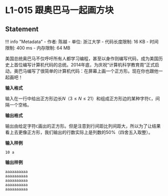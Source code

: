 
# L1-015 跟奥巴马一起画方块

## Statement

!!! info "Metadata"
    - 作者: 陈越
    - 单位: 浙江大学
    - 代码长度限制: 16 KB
    - 时间限制: 400 ms
    - 内存限制: 64 MB

美国总统奥巴马不仅呼吁所有人都学习编程，甚至以身作则编写代码，成为美国历史上首位编写计算机代码的总统。2014年底，为庆祝“计算机科学教育周”正式启动，奥巴马编写了很简单的计算机代码：在屏幕上画一个正方形。现在你也跟他一起画吧！

**输入格式**

输入在一行中给出正方形边长$N$（$3\le N\le 21$）和组成正方形边的某种字符`C`，间隔一个空格。

**输出格式**

输出由给定字符`C`画出的正方形。但是注意到行间距比列间距大，所以为了让结果看上去更像正方形，我们输出的行数实际上是列数的50%（四舍五入取整）。

**输入样例**
```plaintext
10 a
```

**输出样例**
```plaintext
aaaaaaaaaa
aaaaaaaaaa
aaaaaaaaaa
aaaaaaaaaa
aaaaaaaaaa
```
